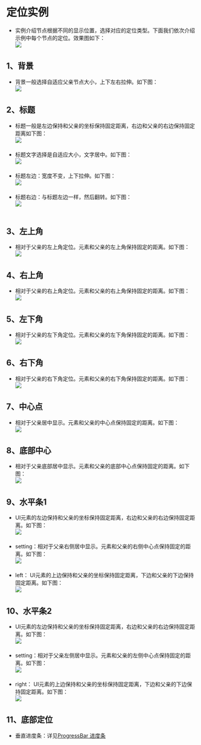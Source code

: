 # 定位实例

* 实例介绍节点根据不同的显示位置，选择对应的定位类型。下面我们依次介绍示例中每个节点的定位。效果图如下：<br>
![](images\UI.png)

## 1、背景

* 背景一般选择自适应父亲节点大小，上下左右拉伸。如下图：<br>
![](images\background.png)

## 2、标题

* 标题一般是左边保持和父亲的坐标保持固定距离，右边和父亲的右边保持固定距离如下图：<br>
![](images\title.png)<br><br>
* 标题文字选择是自适应大小，文字居中。如下图：<br>
![](images\titlecontent.png)<br><br>
* 标题左边：宽度不变，上下拉伸。如下图：<br>
![](images\titleleft.png)<br><br>
* 标题右边：与标题左边一样，然后翻转。如下图：<br>
![](images\titleright.png)<br><br>

## 3、左上角

* 相对于父亲的左上角定位。元素和父亲的左上角保持固定的距离。如下图：<br>
![](images\leftup.png)

## 4、右上角

* 相对于父亲的右上角定位。元素和父亲的右上角保持固定的距离。如下图：<br>
![](images\rightup.png)

## 5、左下角

* 相对于父亲的左下角定位。元素和父亲的左下角保持固定的距离。如下图：<br>
![](images\leftdown.png)

## 6、右下角

* 相对于父亲的右下角定位。元素和父亲的右下角保持固定的距离。如下图：<br>
![](images\rightdown.png)

## 7、中心点

* 相对于父亲居中显示。元素和父亲的中心点保持固定的距离。如下图：<br>
![](images\center.png)

## 8、底部中心

* 相对于父亲底部居中显示。元素和父亲的底部中心点保持固定的距离。如下图：<br>
![](images\bottomcenter.png)

## 9、水平条1 

* UI元素的左边保持和父亲的坐标保持固定距离，右边和父亲的右边保持固定距离。如下图：<br>
![](images\top.png)<br><br>
* setting：相对于父亲右侧居中显示。元素和父亲的右侧中心点保持固定的距离。如下图：<br>
![](images\rightmiddle.png)<br><br>
* left： UI元素的上边保持和父亲的坐标保持固定距离，下边和父亲的下边保持固定距离。如下图：<br>
![](images\left.png)

## 10、水平条2

* UI元素的左边保持和父亲的坐标保持固定距离，右边和父亲的右边保持固定距离。如下图：<br>
![](images\bottom.png)<br><br>
* setting：相对于父亲左侧居中显示。元素和父亲的左侧中心点保持固定的距离。如下图：<br>
![](images\leftmiddle.png)<br><br>
* right： UI元素的上边保持和父亲的坐标保持固定距离，下边和父亲的下边保持固定距离。如下图：<br>
![](images\right.png)

## 11、底部定位

* 垂直进度条：详见[ProgressBar 进度条](http://docs.zuoyouxi.com/manual/Sample/ProgressBar.html)
